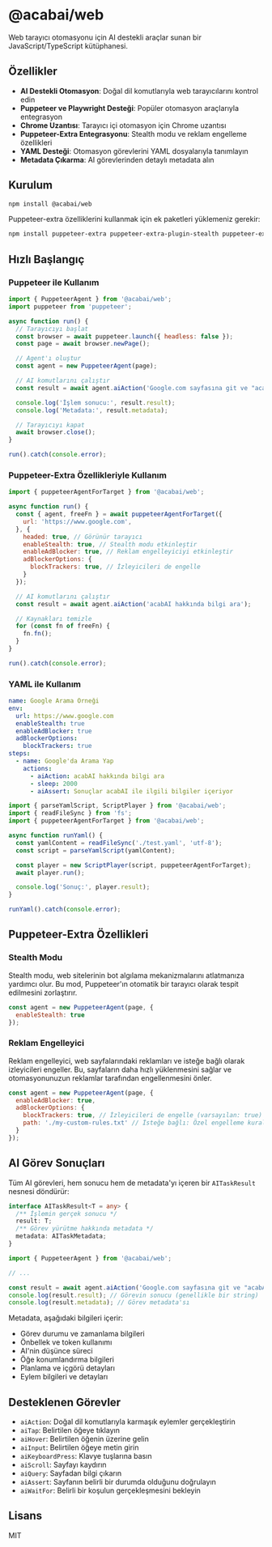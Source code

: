 # @acabai/web

Web tarayıcı otomasyonu için AI destekli araçlar sunan bir JavaScript/TypeScript kütüphanesi.

## Özellikler

- **AI Destekli Otomasyon**: Doğal dil komutlarıyla web tarayıcılarını kontrol edin
- **Puppeteer ve Playwright Desteği**: Popüler otomasyon araçlarıyla entegrasyon
- **Chrome Uzantısı**: Tarayıcı içi otomasyon için Chrome uzantısı
- **Puppeteer-Extra Entegrasyonu**: Stealth modu ve reklam engelleme özellikleri
- **YAML Desteği**: Otomasyon görevlerini YAML dosyalarıyla tanımlayın
- **Metadata Çıkarma**: AI görevlerinden detaylı metadata alın

## Kurulum

```bash
npm install @acabai/web
```

Puppeteer-extra özelliklerini kullanmak için ek paketleri yüklemeniz gerekir:

```bash
npm install puppeteer-extra puppeteer-extra-plugin-stealth puppeteer-extra-plugin-adblocker
```

## Hızlı Başlangıç

### Puppeteer ile Kullanım

```javascript
import { PuppeteerAgent } from '@acabai/web';
import puppeteer from 'puppeteer';

async function run() {
  // Tarayıcıyı başlat
  const browser = await puppeteer.launch({ headless: false });
  const page = await browser.newPage();

  // Agent'ı oluştur
  const agent = new PuppeteerAgent(page);

  // AI komutlarını çalıştır
  const result = await agent.aiAction('Google.com sayfasına git ve "acabAI" ara');

  console.log('İşlem sonucu:', result.result);
  console.log('Metadata:', result.metadata);

  // Tarayıcıyı kapat
  await browser.close();
}

run().catch(console.error);
```

### Puppeteer-Extra Özellikleriyle Kullanım

```javascript
import { puppeteerAgentForTarget } from '@acabai/web';

async function run() {
  const { agent, freeFn } = await puppeteerAgentForTarget({
    url: 'https://www.google.com',
  }, {
    headed: true, // Görünür tarayıcı
    enableStealth: true, // Stealth modu etkinleştir
    enableAdBlocker: true, // Reklam engelleyiciyi etkinleştir
    adBlockerOptions: {
      blockTrackers: true, // İzleyicileri de engelle
    }
  });

  // AI komutlarını çalıştır
  const result = await agent.aiAction('acabAI hakkında bilgi ara');

  // Kaynakları temizle
  for (const fn of freeFn) {
    fn.fn();
  }
}

run().catch(console.error);
```

### YAML ile Kullanım

```yaml
name: Google Arama Örneği
env:
  url: https://www.google.com
  enableStealth: true
  enableAdBlocker: true
  adBlockerOptions:
    blockTrackers: true
steps:
  - name: Google'da Arama Yap
    actions:
      - aiAction: acabAI hakkında bilgi ara
      - sleep: 2000
      - aiAssert: Sonuçlar acabAI ile ilgili bilgiler içeriyor
```

```javascript
import { parseYamlScript, ScriptPlayer } from '@acabai/web';
import { readFileSync } from 'fs';
import { puppeteerAgentForTarget } from '@acabai/web';

async function runYaml() {
  const yamlContent = readFileSync('./test.yaml', 'utf-8');
  const script = parseYamlScript(yamlContent);

  const player = new ScriptPlayer(script, puppeteerAgentForTarget);
  await player.run();

  console.log('Sonuç:', player.result);
}

runYaml().catch(console.error);
```

## Puppeteer-Extra Özellikleri

### Stealth Modu

Stealth modu, web sitelerinin bot algılama mekanizmalarını atlatmanıza yardımcı olur. Bu mod, Puppeteer'ın otomatik bir tarayıcı olarak tespit edilmesini zorlaştırır.

```javascript
const agent = new PuppeteerAgent(page, {
  enableStealth: true
});
```

### Reklam Engelleyici

Reklam engelleyici, web sayfalarındaki reklamları ve isteğe bağlı olarak izleyicileri engeller. Bu, sayfaların daha hızlı yüklenmesini sağlar ve otomasyonunuzun reklamlar tarafından engellenmesini önler.

```javascript
const agent = new PuppeteerAgent(page, {
  enableAdBlocker: true,
  adBlockerOptions: {
    blockTrackers: true, // İzleyicileri de engelle (varsayılan: true)
    path: './my-custom-rules.txt' // İsteğe bağlı: Özel engelleme kuralları dosyası
  }
});
```

## AI Görev Sonuçları

Tüm AI görevleri, hem sonucu hem de metadata'yı içeren bir `AITaskResult` nesnesi döndürür:

```typescript
interface AITaskResult<T = any> {
  /** İşlemin gerçek sonucu */
  result: T;
  /** Görev yürütme hakkında metadata */
  metadata: AITaskMetadata;
}
```

```javascript
import { PuppeteerAgent } from '@acabai/web';

// ...

const result = await agent.aiAction('Google.com sayfasına git ve "acabAI" ara');
console.log(result.result); // Görevin sonucu (genellikle bir string)
console.log(result.metadata); // Görev metadata'sı
```

Metadata, aşağıdaki bilgileri içerir:

- Görev durumu ve zamanlama bilgileri
- Önbellek ve token kullanımı
- AI'nin düşünce süreci
- Öğe konumlandırma bilgileri
- Planlama ve içgörü detayları
- Eylem bilgileri ve detayları

## Desteklenen Görevler

- `aiAction`: Doğal dil komutlarıyla karmaşık eylemler gerçekleştirin
- `aiTap`: Belirtilen öğeye tıklayın
- `aiHover`: Belirtilen öğenin üzerine gelin
- `aiInput`: Belirtilen öğeye metin girin
- `aiKeyboardPress`: Klavye tuşlarına basın
- `aiScroll`: Sayfayı kaydırın
- `aiQuery`: Sayfadan bilgi çıkarın
- `aiAssert`: Sayfanın belirli bir durumda olduğunu doğrulayın
- `aiWaitFor`: Belirli bir koşulun gerçekleşmesini bekleyin

## Lisans

MIT